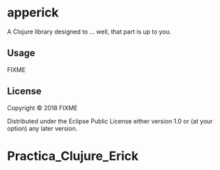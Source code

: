 # apperick

A Clojure library designed to ... well, that part is up to you.

## Usage

FIXME

## License

Copyright © 2018 FIXME

Distributed under the Eclipse Public License either version 1.0 or (at
your option) any later version.
# Practica_Clujure_Erick
